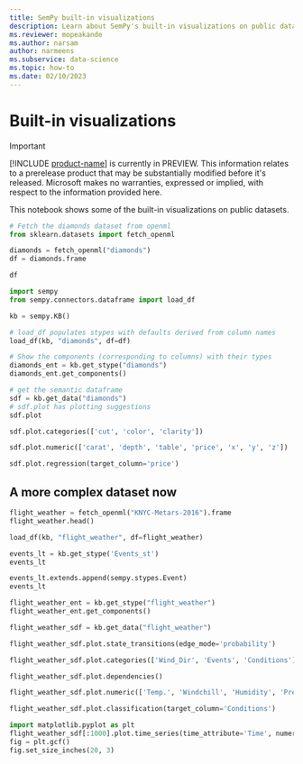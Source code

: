 ```yaml
---
title: SemPy built-in visualizations
description: Learn about SemPy's built-in visualizations on public datasets.
ms.reviewer: mopeakande
ms.author: narsam
author: narmeens
ms.subservice: data-science
ms.topic: how-to
ms.date: 02/10/2023
---
```


# Built-in visualizations

> [!IMPORTANT]
> [!INCLUDE [product-name](../includes/product-name.md)] is currently in PREVIEW. This information relates to a prerelease product that may be substantially modified before it's released. Microsoft makes no warranties, expressed or implied, with respect to the information provided here.

This notebook shows some of the built-in visualizations on public datasets.

```python
# Fetch the diamonds dataset from openml
from sklearn.datasets import fetch_openml

diamonds = fetch_openml("diamonds")
df = diamonds.frame

df
```

```python
import sempy
from sempy.connectors.dataframe import load_df

kb = sempy.KB()

# load_df populates stypes with defaults derived from column names
load_df(kb, "diamonds", df=df)
```

```python
# Show the components (corresponding to columns) with their types
diamonds_ent = kb.get_stype("diamonds")
diamonds_ent.get_components()
```

```python
# get the semantic dataframe
sdf = kb.get_data("diamonds")
# sdf.plot has plotting suggestions
sdf.plot
```

```python
sdf.plot.categories(['cut', 'color', 'clarity'])
```

```python
sdf.plot.numeric(['carat', 'depth', 'table', 'price', 'x', 'y', 'z'])
```

```python
sdf.plot.regression(target_column='price')
```

## A more complex dataset now

```python
flight_weather = fetch_openml("KNYC-Metars-2016").frame
flight_weather.head()
```

```python
load_df(kb, "flight_weather", df=flight_weather)
```

```python
events_lt = kb.get_stype('Events_st')
events_lt
```

```python
events_lt.extends.append(sempy.stypes.Event)
events_lt
```

```python
flight_weather_ent = kb.get_stype("flight_weather")
flight_weather_ent.get_components()
```

```python
flight_weather_sdf = kb.get_data("flight_weather")
```

```python
flight_weather_sdf.plot.state_transitions(edge_mode='probability')
```

```python
flight_weather_sdf.plot.categories(['Wind_Dir', 'Events', 'Conditions'])
```

```python
flight_weather_sdf.plot.dependencies()
```

```python
flight_weather_sdf.plot.numeric(['Temp.', 'Windchill', 'Humidity', 'Pressure', 'Dew_Point', 'Visibility', 'Wind_Speed', 'Gust_Speed', 'Precip'])
```

```python
flight_weather_sdf.plot.classification(target_column='Conditions')
```

```python
import matplotlib.pyplot as plt
flight_weather_sdf[:1000].plot.time_series(time_attribute='Time', numeric_attributes=['Temp.', 'Windchill', 'Humidity', 'Dew_Point', 'Visibility', 'Wind_Speed', 'Gust_Speed', 'Precip'])
fig = plt.gcf()
fig.set_size_inches(20, 3)
```
